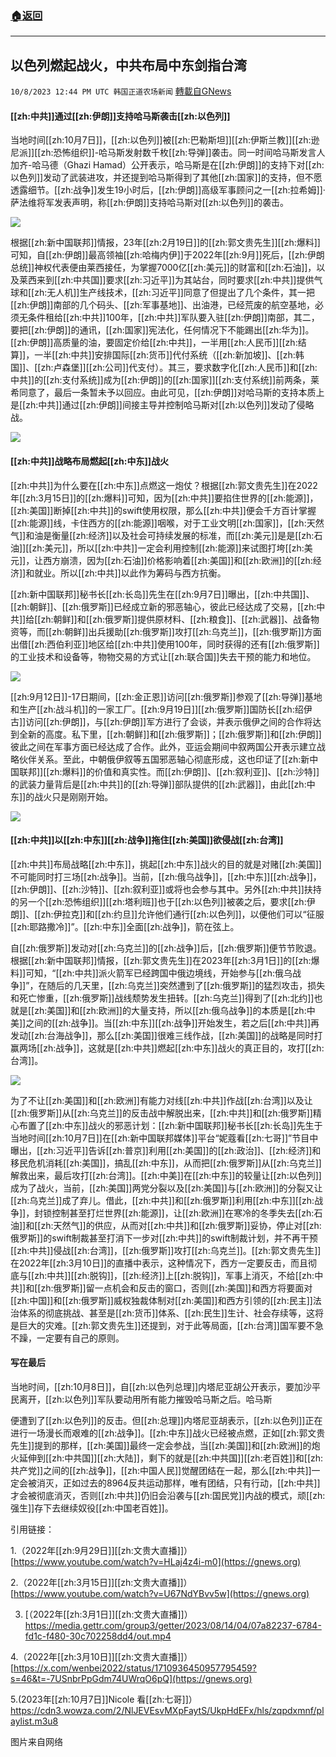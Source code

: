 ###  [:house:返回](README.md)
---


## 以色列燃起战火，中共布局中东剑指台湾
`10/8/2023 12:44 PM UTC 韩国正道农场新闻` [轉載自GNews](https://gnews.org/articles/1803478)

  

#### **[[zh:中共]]通过[[zh:伊朗]]支持哈马斯袭击[[zh:以色列]]**

  

当地时间[[zh:10月7日]]，[[zh:以色列]]被[[zh:巴勒斯坦]][[zh:伊斯兰教]][[zh:逊尼派]][[zh:恐怖组织]]\-哈马斯发射数千枚[[zh:导弹]]袭击。同一时间哈马斯发言人加齐\-哈马德（Ghazi Hamad）公开表示，哈马斯是在[[zh:伊朗]]的支持下对[[zh:以色列]]发动了武装进攻，并还提到哈马斯得到了其他[[zh:国家]]的支持，但不愿透露细节。[[zh:战争]]发生19小时后，[[zh:伊朗]]高级军事顾问之一[[zh:拉希姆]]·萨法维将军发表声明，称[[zh:伊朗]]支持哈马斯对[[zh:以色列]]的袭击。

![](ipfs://QmPKwCYt1uvAPJK8ebCUvqPTDJunGDi3gFycT3AU7cBFnB?.png)


根据[[zh:新中国联邦]]情报，23年[[zh:2月19日]]的[[zh:郭文贵先生]][[zh:爆料]]可知，自[[zh:伊朗]]最高领袖[[zh:哈梅内伊]]于2022年[[zh:9月]]死后，[[zh:伊朗总统]]神权代表便由莱西接任，为掌握7000亿[[zh:美元]]的财富和[[zh:石油]]，以及莱西来到[[zh:中共国]]要求[[zh:习近平]]为其站台，同时要求[[zh:中共]]提供气球和[[zh:无人机]]生产线技术，[[zh:习近平]]同意了但提出了几个条件，其一把[[zh:伊朗]]南部的几个码头、[[zh:军事基地]]、出油港，已经荒废的航空基地，必须无条件租给[[zh:中共]]100年，[[zh:中共]]军队要入驻[[zh:伊朗]]南部，其二，要把[[zh:伊朗]]的通讯，[[zh:国家]]宪法化，任何情况下不能踢出[[zh:华为]]。[[zh:伊朗]]高质量的油，要固定价给[[zh:中共]]，一半用[[zh:人民币]][[zh:结算]]，一半[[zh:中共]]安排国际[[zh:货币]]代付系统（[[zh:新加坡]]、[[zh:韩国]]、[[zh:卢森堡]][[zh:公司]]代支付）。其三，要求数字化[[zh:人民币]]和[[zh:中共]]的[[zh:支付系统]]成为[[zh:伊朗]]的[[zh:国家]][[zh:支付系统]]前两条，莱希同意了，最后一条暂未予以回应。由此可见，[[zh:伊朗]]对哈马斯的支持本质上是[[zh:中共]]通过[[zh:伊朗]]间接主导并控制哈马斯对[[zh:以色列]]发动了侵略战。

  
![](ipfs://QmeH1U6DLm1ppnVkLeDuQeQCCtsN1HYQYKcya2c3C1yb8Z?.png)



#### **[[zh:中共]]战略布局燃起[[zh:中东]]战火**

  

[[zh:中共]]为什么要在[[zh:中东]]点燃这一炮仗？根据[[zh:郭文贵先生]]在2022年[[zh:3月15日]]的[[zh:爆料]]可知，因为[[zh:中共]]要掐住世界的[[zh:能源]]，[[zh:美国]]断掉[[zh:中共]]的swift使用权限，那么[[zh:中共]]便会千方百计掌握[[zh:能源]]线，卡住西方的[[zh:能源]]咽喉，对于工业文明[[zh:国家]]，[[zh:天然气]]和油是衡量[[zh:经济]]以及社会可持续发展的标准，而[[zh:美元]]是是[[zh:石油]][[zh:美元]]，所以[[zh:中共]]一定会利用控制[[zh:能源]]来试图打垮[[zh:美元]]，让西方崩溃，因为[[zh:石油]]价格影响着[[zh:美国]]和[[zh:欧洲]]的[[zh:经济]]和就业。所以[[zh:中共]]以此作为筹码与西方抗衡。

  

[[zh:新中国联邦]]秘书长[[zh:长岛]]先生在[[zh:9月7日]]曝出，[[zh:中共国]]、[[zh:朝鲜]]、[[zh:俄罗斯]]已经成立新的邪恶轴心，彼此已经达成了交易，[[zh:中共]]给[[zh:朝鲜]]和[[zh:俄罗斯]]提供原材料、[[zh:粮食]]、[[zh:武器]]、战备物资等，而[[zh:朝鲜]]出兵援助[[zh:俄罗斯]]攻打[[zh:乌克兰]]，[[zh:俄罗斯]]方面出借[[zh:西伯利亚]]地区给[[zh:中共]]使用100年，同时获得的还有[[zh:俄罗斯]]的工业技术和设备等，物物交易的方式让[[zh:联合国]]失去干预的能力和地位。

![](ipfs://QmYdHBRDCeGbEhj5tKs1xmW6hqZtYPwomqw7yDZLK8gmrk?.png)

  

[[zh:9月12日]]\-17日期间，[[zh:金正恩]]访问[[zh:俄罗斯]]参观了[[zh:导弹]]基地和生产[[zh:战斗机]]的一家工厂。[[zh:9月19日]][[zh:俄罗斯]]国防长[[zh:绍伊古]]访问[[zh:伊朗]]，与[[zh:伊朗]]军方进行了会谈，并表示俄伊之间的合作将达到全新的高度。私下里，[[zh:朝鲜]]和[[zh:俄罗斯]]；[[zh:俄罗斯]]和[[zh:伊朗]]彼此之间在军事方面已经达成了合作。此外，亚运会期间中叙两国公开表示建立战略伙伴关系。至此，中朝俄伊叙等五国邪恶轴心彻底形成，这也印证了[[zh:新中国联邦]][[zh:爆料]]的价值和真实性。而[[zh:伊朗]]、[[zh:叙利亚]]、[[zh:沙特]]的武装力量背后是[[zh:中共]]的[[zh:导弹]]部队提供的[[zh:武器]]，由此[[zh:中东]]的战火只是刚刚开始。

  

![](ipfs://QmWRXMxoAsUzr58AVM6K23CQyw5prmKKntZJowGtZjLb5v?.png)


#### **[[zh:中共]]以[[zh:中东]][[zh:战争]]拖住[[zh:美国]]欲侵战[[zh:台湾]]**

  

[[zh:中共]]布局战略[[zh:中东]]，挑起[[zh:中东]]战火的目的就是对赌[[zh:美国]]不可能同时打三场[[zh:战争]]。当前，[[zh:俄乌战争]]，[[zh:中东]][[zh:战争]]，[[zh:伊朗]]、[[zh:沙特]]、[[zh:叙利亚]]或将也会参与其中。另外[[zh:中共]]扶持的另一个[[zh:恐怖组织]][[zh:塔利班]]也于[[zh:以色列]]被袭之后，要求[[zh:伊朗]]、[[zh:伊拉克]]和[[zh:约旦]]允许他们通行[[zh:以色列]]，以便他们可以“征服[[zh:耶路撒冷]]”。[[zh:中东]]全面[[zh:战争]]，箭在弦上。

自[[zh:俄罗斯]]发动对[[zh:乌克兰]]的[[zh:战争]]后，[[zh:俄罗斯]]便节节败退。根据[[zh:新中国联邦]]情报，[[zh:郭文贵先生]]在2023年[[zh:3月1日]]的[[zh:爆料]]可知，“[[zh:中共]]派火箭军已经跨国中俄边境线，开始参与[[zh:俄乌战争]]”，在随后的几天里，[[zh:乌克兰]]突然遭到了[[zh:俄罗斯]]的猛烈攻击，损失和死亡惨重，[[zh:俄罗斯]]战线颓势发生扭转。[[zh:乌克兰]]得到了[[zh:北约]]也就是[[zh:美国]]和[[zh:欧洲]]的大量支持，所以[[zh:俄乌战争]]的本质是[[zh:中美]]之间的[[zh:战争]]。当[[zh:中东]][[zh:战争]]开始发生，若之后[[zh:中共]]再发动[[zh:台海战争]]，那么[[zh:美国]]很难三线作战，[[zh:美国]]的战略是同时打赢两场[[zh:战争]]，这就是[[zh:中共]]燃起[[zh:中东]]战火的真正目的，攻打[[zh:台湾]]。

  
![](ipfs://QmXHNpvK3uTnKSCJMtxWDadBBfqnGdtaWFDN8BtNdGCQzz?.png)


为了不让[[zh:美国]]和[[zh:欧洲]]有能力对线[[zh:中共]]作战[[zh:台湾]]以及让[[zh:俄罗斯]]从[[zh:乌克兰]]的反击战中解脱出来，[[zh:中共]]和[[zh:俄罗斯]]精心布置了[[zh:中东]]战火的邪恶计划：[[zh:新中国联邦]]秘书长[[zh:长岛]]先生于当地时间[[zh:10月7日]]在[[zh:新中国联邦媒体]]平台“妮蔻看[[zh:七哥]]”节目中曝出，[[zh:习近平]]告诉[[zh:普京]]利用[[zh:美国]]的[[zh:政治]]、[[zh:经济]]和移民危机消耗[[zh:美国]]，搞乱[[zh:中东]]，从而把[[zh:俄罗斯]]从[[zh:乌克兰]]解救出来，最后攻打[[zh:台湾]]。[[zh:中美]]在[[zh:中东]]的较量让[[zh:以色列]]成为了战火，当前，[[zh:美国]]两党分裂以及[[zh:美国]]与[[zh:欧洲]]的分裂又让[[zh:乌克兰]]成了弃儿。借此，[[zh:中共]]和[[zh:俄罗斯]]利用[[zh:中东]][[zh:战争]]，封锁控制甚至打烂世界[[zh:能源]]，让[[zh:欧洲]]在寒冷的冬季失去[[zh:石油]]和[[zh:天然气]]的供应，从而对[[zh:中共]]和[[zh:俄罗斯]]妥协，停止对[[zh:俄罗斯]]的swift制裁甚至打消下一步对[[zh:中共]]的swift制裁计划，并不再干预[[zh:中共]]侵战[[zh:台湾]]，[[zh:俄罗斯]]攻打[[zh:乌克兰]]。[[zh:郭文贵先生]]在2022年[[zh:3月10日]]的直播中表示，这种情况下，西方一定要反击，而且彻底与[[zh:中共]][[zh:脱钩]]，[[zh:经济]]上[[zh:脱钩]]，军事上消灭，不给[[zh:中共]]和[[zh:俄罗斯]]留一点机会和反击的窗口，否则[[zh:美国]]和西方将要面对[[zh:中国]]和[[zh:俄罗斯]]威权独裁体制对[[zh:美国]]和西方引领的[[zh:民主]]法治体系的彻底挑战、甚至是[[zh:货币]]体系、[[zh:民生]]生计、社会存续等，这将是巨大的灾难。[[zh:郭文贵先生]]还提到，对于此等局面，[[zh:台湾]]国军要不急不躁，一定要有自己的原则。

  


#### **写在最后**

  

当地时间，[[zh:10月8日]]，自[[zh:以色列总理]]内塔尼亚胡公开表示，要加沙平民离开，[[zh:以色列]]军队要动用所有能力摧毁哈马斯之后。哈马斯

便遭到了[[zh:以色列]]的反击。但[[zh:总理]]内塔尼亚胡表示，[[zh:以色列]]正在进行一场漫长而艰难的[[zh:战争]]。[[zh:中东]]战火已经被点燃，正如[[zh:郭文贵先生]]提到的那样，[[zh:美国]]最终一定会参战，当[[zh:美国]]和[[zh:欧洲]]的炮火延伸到[[zh:中共国]][[zh:大陆]]，剩下的就是[[zh:中共国]][[zh:老百姓]]和[[zh:共产党]]之间的[[zh:战争]]，[[zh:中国人民]]觉醒团结在一起，那么[[zh:中共]]一定会被消灭，正如过去的8964反共运动那样，唯有团结，只有行动，[[zh:中共]]才会被彻底消灭，否则[[zh:中共]]仍旧会沿袭与[[zh:国民党]]内战的模式，顽[[zh:强生]]存下去继续奴役[[zh:中国老百姓]]。

  

  

引用链接：

  

1.（2022年[[zh:9月29日]][[zh:文贵大直播]]）[https://www.youtube.com/watch?v=HLaj4z4i-m0](https://gnews.org)

2.（2022年[[zh:3月15日]][[zh:文贵大直播]]）[https://www.youtube.com/watch?v=U67NdYBvv5w](https://gnews.org)
  

3. [（2022年[[zh:3月1日]][[zh:文贵大直播]]）
https://media.gettr.com/group3/getter/2023/08/14/04/07a82237-6784-fd1c-f480-30c702258dd4/out.mp4

  

4.（2022年[[zh:3月10日]][[zh:文贵大直播]]）[https://x.com/wenbei2022/status/1710936450957795459?s=46&t=-7USnbrPpGdm74UWrqO6pQ](https://gnews.org)

  

5.(2023年[[zh:10月7日]]Nicole 看[[zh:七哥]]）
https://cdn3.wowza.com/2/NlJEVEsvMXpFaytS/UkpHdEFx/hls/zqpdxmnf/playlist.m3u8

图片来自网络
